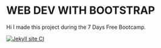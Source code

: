 # WEB DEV WITH BOOTSTRAP 

Hi I made this project during the 7 Days Free Bootcamp.

[![Jekyll site CI](https://github.com/MILINDMG301/webdev-project-1/actions/workflows/jekyll.yml/badge.svg)](https://github.com/MILINDMG301/webdev-project-1/actions/workflows/jekyll.yml)
